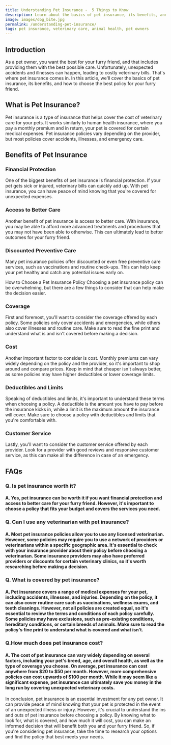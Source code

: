 ```yaml
---
title: Understanding Pet Insurance -  5 Things to Know
description: Learn about the basics of pet insurance, its benefits, and how to choose the best policy for your furry friend.
image: images/dog_bite.jpg
permalink: /understanding-pet-insurance/
tags: pet insurance, veterinary care, animal health, pet owners
---
```


## Introduction
As a pet owner, you want the best for your furry friend, and that includes providing them with the best possible care. Unfortunately, unexpected accidents and illnesses can happen, leading to costly veterinary bills. That's where pet insurance comes in. In this article, we'll cover the basics of pet insurance, its benefits, and how to choose the best policy for your furry friend.

## What is Pet Insurance?
Pet insurance is a type of insurance that helps cover the cost of veterinary care for your pets. It works similarly to human health insurance, where you pay a monthly premium and in return, your pet is covered for certain medical expenses. Pet insurance policies vary depending on the provider, but most policies cover accidents, illnesses, and emergency care.

## Benefits of Pet Insurance
### Financial Protection
One of the biggest benefits of pet insurance is financial protection. If your pet gets sick or injured, veterinary bills can quickly add up. With pet insurance, you can have peace of mind knowing that you're covered for unexpected expenses.

### Access to Better Care
Another benefit of pet insurance is access to better care. With insurance, you may be able to afford more advanced treatments and procedures that you may not have been able to otherwise. This can ultimately lead to better outcomes for your furry friend.

### Discounted Preventive Care
Many pet insurance policies offer discounted or even free preventive care services, such as vaccinations and routine check-ups. This can help keep your pet healthy and catch any potential issues early on.

How to Choose a Pet Insurance Policy
Choosing a pet insurance policy can be overwhelming, but there are a few things to consider that can help make the decision easier.

### Coverage
First and foremost, you'll want to consider the coverage offered by each policy. Some policies only cover accidents and emergencies, while others also cover illnesses and routine care. Make sure to read the fine print and understand what is and isn't covered before making a decision.

### Cost
Another important factor to consider is cost. Monthly premiums can vary widely depending on the policy and the provider, so it's important to shop around and compare prices. Keep in mind that cheaper isn't always better, as some policies may have higher deductibles or lower coverage limits.

### Deductibles and Limits
Speaking of deductibles and limits, it's important to understand these terms when choosing a policy. A deductible is the amount you have to pay before the insurance kicks in, while a limit is the maximum amount the insurance will cover. Make sure to choose a policy with deductibles and limits that you're comfortable with.

### Customer Service
Lastly, you'll want to consider the customer service offered by each provider. Look for a provider with good reviews and responsive customer service, as this can make all the difference in case of an emergency.

## FAQs
###  Q. Is pet insurance worth it?
#### A. Yes, pet insurance can be worth it if you want financial protection and access to better care for your furry friend. However, it's important to choose a policy that fits your budget and covers the services you need.

###  Q. Can I use any veterinarian with pet insurance?
#### A. Most pet insurance policies allow you to use any licensed veterinarian. However, some policies may require you to use a network of providers or veterinarians within a specific geographic area. It's essential to check with your insurance provider about their policy before choosing a veterinarian. Some insurance providers may also have preferred providers or discounts for certain veterinary clinics, so it's worth researching before making a decision.

###  Q. What is covered by pet insurance?
#### A. Pet insurance covers a range of medical expenses for your pet, including accidents, illnesses, and injuries. Depending on the policy, it can also cover routine care such as vaccinations, wellness exams, and teeth cleanings. However, not all policies are created equal, so it's essential to review the terms and conditions of each policy carefully. Some policies may have exclusions, such as pre-existing conditions, hereditary conditions, or certain breeds of animals. Make sure to read the policy's fine print to understand what is covered and what isn't.

###  Q.How much does pet insurance cost?
#### A. The cost of pet insurance can vary widely depending on several factors, including your pet's breed, age, and overall health, as well as the type of coverage you choose. On average, pet insurance can cost anywhere from $20 to $50 per month. However, more comprehensive policies can cost upwards of $100 per month. While it may seem like a significant expense, pet insurance can ultimately save you money in the long run by covering unexpected veterinary costs.

In conclusion, pet insurance is an essential investment for any pet owner. It can provide peace of mind knowing that your pet is protected in the event of an unexpected illness or injury. However, it's crucial to understand the ins and outs of pet insurance before choosing a policy. By knowing what to look for, what is covered, and how much it will cost, you can make an informed decision that will benefit both you and your furry friend. So, if you're considering pet insurance, take the time to research your options and find the policy that best meets your needs.